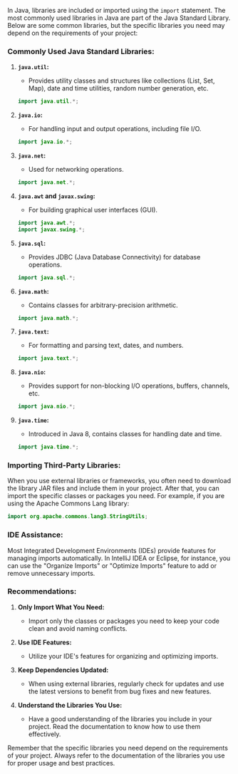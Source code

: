 In Java, libraries are included or imported using the `import` statement. The most commonly used libraries in Java are part of the Java Standard Library. Below are some common libraries, but the specific libraries you need may depend on the requirements of your project:

### Commonly Used Java Standard Libraries:

1. **`java.util`:**
   - Provides utility classes and structures like collections (List, Set, Map), date and time utilities, random number generation, etc.

   ```java
   import java.util.*;
   ```

2. **`java.io`:**
   - For handling input and output operations, including file I/O.

   ```java
   import java.io.*;
   ```

3. **`java.net`:**
   - Used for networking operations.

   ```java
   import java.net.*;
   ```

4. **`java.awt` and `javax.swing`:**
   - For building graphical user interfaces (GUI).

   ```java
   import java.awt.*;
   import javax.swing.*;
   ```

5. **`java.sql`:**
   - Provides JDBC (Java Database Connectivity) for database operations.

   ```java
   import java.sql.*;
   ```

6. **`java.math`:**
   - Contains classes for arbitrary-precision arithmetic.

   ```java
   import java.math.*;
   ```

7. **`java.text`:**
   - For formatting and parsing text, dates, and numbers.

   ```java
   import java.text.*;
   ```

8. **`java.nio`:**
   - Provides support for non-blocking I/O operations, buffers, channels, etc.

   ```java
   import java.nio.*;
   ```

9. **`java.time`:**
   - Introduced in Java 8, contains classes for handling date and time.

   ```java
   import java.time.*;
   ```

### Importing Third-Party Libraries:

When you use external libraries or frameworks, you often need to download the library JAR files and include them in your project. After that, you can import the specific classes or packages you need. For example, if you are using the Apache Commons Lang library:

```java
import org.apache.commons.lang3.StringUtils;
```

### IDE Assistance:

Most Integrated Development Environments (IDEs) provide features for managing imports automatically. In IntelliJ IDEA or Eclipse, for instance, you can use the "Organize Imports" or "Optimize Imports" feature to add or remove unnecessary imports.

### Recommendations:

1. **Only Import What You Need:**
   - Import only the classes or packages you need to keep your code clean and avoid naming conflicts.

2. **Use IDE Features:**
   - Utilize your IDE's features for organizing and optimizing imports.

3. **Keep Dependencies Updated:**
   - When using external libraries, regularly check for updates and use the latest versions to benefit from bug fixes and new features.

4. **Understand the Libraries You Use:**
   - Have a good understanding of the libraries you include in your project. Read the documentation to know how to use them effectively.

Remember that the specific libraries you need depend on the requirements of your project. Always refer to the documentation of the libraries you use for proper usage and best practices.